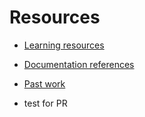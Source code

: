 # Resources

- [Learning resources](learning-resources.md)
- [Documentation references](doc-references.md)
- [Past work](past-work.md)

- test for PR
